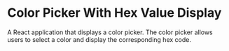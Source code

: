 # Color Picker With Hex Value Display

A React application that displays a color picker. The color picker allows users to select a color and display the corresponding hex code.
